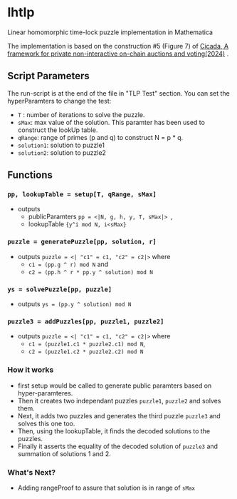 # lhtlp
Linear homomorphic time-lock puzzle implementation in Mathematica

The implementation is based on the construction #5 (Figure 7) of [Cicada, A framework for private non-interactive on-chain auctions and voting(2024)](https://eprint.iacr.org/2023/1473.pdf) .
## Script Parameters
The run-script is at the end of the file in "TLP Test" section. You can set the hyperParamters to change the test: 
+ ```T``` : number of iterations to solve the puzzle.
+ ```sMax```: max value of the solution. This paramter has been used to construct the lookUp table.
+ ```qRange```: range of primes (p and q) to construct N = p * q.
+ ```solution1```: solution to puzzle1
+ ```solution2```: solution to puzzle2

## Functions
### ```pp, lookupTable = setup[T, qRange, sMax]```
+ outputs
  + publicParamters ```pp = <|N, g, h, y, T, sMax|> ```,
  + lookupTable ```{y^i mod N, i<sMax}```
### ```puzzle = generatePuzzle[pp, solution, r]```
+ outputs ```puzzle = <| "c1" = c1, "c2" = c2|>``` where
  + ```c1 = (pp.g ^ r) mod N```  and
  + ```c2 = (pp.h ^ r * pp.y ^ solution) mod N```
### ```ys = solvePuzzle[pp, puzzle]```
+ outputs ```ys = (pp.y ^ solution) mod N```

### ```puzzle3 = addPuzzles[pp, puzzle1, puzzle2]```
+ outputs  ```puzzle = <| "c1" = c1, "c2" = c2|>``` where
  +  ```c1 = (puzzle1.c1 * puzzle2.c1) mod N```,
  +  ```c2 = (puzzle1.c2 * puzzle2.c2) mod N```

### How it works
+ first setup would be called to generate public paramters based on hyper-paramteres.
+ Then it creates two independant puzzles ```puzzle1```, ```puzzle2``` and solves them.
+ Next, it adds two puzzles and generates the third puzzle ```puzzle3``` and solves this one too.
+ Then, using the lookupTable, it finds the decoded solutions to the puzzles.
+ Finally it asserts the equality of the decoded solution of ```puzzle3``` and summation of solutions 1 and 2.

### What's Next?
+ Adding rangeProof to assure that solution is in range of ```sMax```
